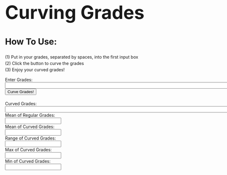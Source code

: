 
<head>
    <style>
        .grade-input-container {
            padding-bottom: 20px;
        }
        .step-by-step {
            line-height: 1.5
        }
        a[href="https://aheganovic.github.io/"] {
    display: none !important;
}
    </style>
   
<title>Curve Grades</title>
</head>

<h1 style="font-size: 60px;">Curving Grades</h1>
<body>
<div class="step-by-step">
    <h1>How To Use:</h1>
        <p>
        (1) Put in your grades, separated by spaces, into the first input box <br>
        (2) Click the button to curve the grades <br>
        (3) Enjoy your curved grades!
        </p>
</div>
    
<div class="grade-input-container">
    <label for="Grades">Enter Grades:</label><br>
    <input type="text" id="ungrades" name="grades" size="100"><br>
    <button onclick="SaveCurveGrades()">Curve Grades!</button>
</div>

<div class="curved-input-container">
    <label for="displayValue">Curved Grades:</label><br>
    <input type="text" name="display" size="100" id="displayValue">
</div>

<div class="mean-reginput-contaner">
    <label for="displayValue5">Mean of Regular Grades:</label><br>
    <input type="text" name="display5" size="20" id="displayValue5">
</div>

<div class="mean-curveinput-container">
    <label for="displayValue1">Mean of Curved Grades:</label><br>
    <input type="text" name="display1" size="20" id="displayValue1">
</div>

<div class="range-input-container">
    <label for="displayValue2">Range of Curved Grades:</label><br>
    <input type="text" name="display2" size="20" id="displayValue2">
</div>

<div class="max-input-container">
    <label for="displayValue3">Max of Curved Grades:</label><br>
    <input type="text" name="display3" size="20" id="displayValue3">
</div>

<div class="min-input-container">
    <label for="displayValue4">Min of Curved Grades:</label><br>
    <input type="text" name="display4" size="20" id="displayValue4">
</div>

<script>
function SaveCurveGrades() {
    var obgrades = document.getElementsByName('grades')[0].value;
    var trimobgrades = obgrades.trim();
   
    const gradesArray = trimobgrades.split(' ');
   
    const curvedGrades = gradesArray.map(grade => {
        const numericGrade = parseFloat(grade);
        return Math.round(10 * Math.sqrt(numericGrade));
    });

    const sumOfCurvedGrades = curvedGrades.reduce((acc, value) => acc + value, 0);
    const meanCurveGrade = Math.round(sumOfCurvedGrades / curvedGrades.length);

    const range = Math.max(...curvedGrades) - Math.min(...curvedGrades);
    const max = Math.max(...curvedGrades); 
    const min = Math.min(...curvedGrades); 

    const parsedGrade = gradesArray.map(regrade => {
        const regNumericGrade = parseFloat(regrade);
        return regNumericGrade;
    });
    const sumOfRegGrades = parsedGrade.reduce((acc, value) => acc + value, 0);
    const meanRegGrade = Math.round(sumOfRegGrades / sumOfRegGrades.length);
    

    document.getElementsByName('display')[0].value = curvedGrades.join(', ');
    document.getElementsByName('display1')[0].value = meanCurveGrade;
    document.getElementsByName('display2')[0].value = range;
    document.getElementsByName('display3')[0].value = max;
    document.getElementsByName('display4')[0].value = min;
    document.getElementsByName('display5')[0].value = meanRegGrade;
}
</script>
</body>
